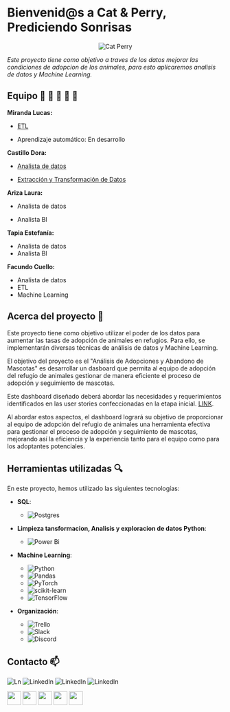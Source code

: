 # Bienvenid@s a Cat & Perry, Prediciendo Sonrisas 


  
<p align="center">
  <img src="https://github.com/No-Country/c16-102-t-data-bi/assets/159388590/f27af524-c140-427d-a1c2-09ee79bdd6d9" alt="Cat Perry">
</p>



*Este proyecto tiene como objetivo a traves de los datos mejorar las condiciones de adopcion de los animales, para esto aplicaremos analisis de datos y Machine Learning.*

## Equipo :man: :woman: :man: :woman:  :woman: 

**Miranda Lucas:**

- [ETL](https://github.com/No-Country/c16-102-t-data-bi/blob/main/Connect_and_populate.ipynb)

- Aprendizaje automático: En desarrollo

**Castillo Dora:**

- [Analista de datos](https://github.com/No-Country/c16-102-t-data-bi/blob/limpieza-datos/intakes_outcomes_1.ipynb)
  
- [Extracción y Transformación de Datos](https://github.com/No-Country/c16-102-t-data-bi/blob/limpieza-datos/limpiezaML.ipynb)

**Ariza Laura:**

- Analista de datos

- Analista BI

**Tapia Estefanía:**
- Analista de datos
- Analista BI
  
**Facundo Cuello:**

- Analista de datos
- ETL
- Machine Learning


## Acerca del proyecto :pencil:

Este proyecto tiene como objetivo utilizar el poder de los datos para aumentar las tasas de adopción de animales en refugios. Para ello, se implementarán diversas técnicas de análisis de datos y Machine Learning.

El objetivo del proyecto es el "Análisis de Adopciones y Abandono de Mascotas" es desarrollar un dasboard que permita al equipo de adopción del refugio de animales gestionar de manera eficiente el proceso de adopción y seguimiento de mascotas.

Este dashboard diseñado deberá abordar las necesidades y requerimientos identificados en las user stories confeccionadas en la etapa inicial. [LINK](https://github.com/No-Country/c16-102-t-data-bi/blob/limpieza-datos/userstories.rtf).

Al abordar estos aspectos, el dashboard logrará su objetivo de proporcionar al equipo de adopción del refugio de animales una herramienta efectiva para gestionar el proceso de adopción y seguimiento de mascotas, mejorando así la eficiencia y la experiencia tanto para el equipo como para los adoptantes potenciales.

## Herramientas utilizadas :mag:
En este proyecto, hemos utilizado las siguientes tecnologías:

- **SQL**:
  - ![Postgres](https://img.shields.io/badge/postgres-%23316192.svg?style=for-the-badge&logo=postgresql&logoColor=white)  

- **Limpieza tansformacion, Analisis y exploracion de datos Python**:
  - ![Power Bi](https://img.shields.io/badge/power_bi-F2C811?style=for-the-badge&logo=powerbi&logoColor=black)

- **Machine Learning**:
  - ![Python](https://img.shields.io/badge/python-3670A0?style=for-the-badge&logo=python&logoColor=ffdd54)
  - ![Pandas](https://img.shields.io/badge/pandas-%23150458.svg?style=for-the-badge&logo=pandas&logoColor=white)
  - ![PyTorch](https://img.shields.io/badge/PyTorch-%23EE4C2C.svg?style=for-the-badge&logo=PyTorch&logoColor=white)
  - ![scikit-learn](https://img.shields.io/badge/scikit--learn-%23F7931E.svg?style=for-the-badge&logo=scikit-learn&logoColor=white)
  - ![TensorFlow](https://img.shields.io/badge/TensorFlow-%23FF6F00.svg?style=for-the-badge&logo=TensorFlow&logoColor=white)
 

- **Organización**:
   - ![Trello](https://img.shields.io/badge/Trello-%23026AA7.svg?style=for-the-badge&logo=Trello&logoColor=white)
   - ![Slack](https://img.shields.io/badge/Slack-4A154B?style=for-the-badge&logo=slack&logoColor=white)
   - ![Discord](https://img.shields.io/badge/Discord-%235865F2.svg?style=for-the-badge&logo=discord&logoColor=white)
     
     
## Contacto :mailbox:
![Ln](https://img.shields.io/badge/linkedin-%230077B5.svg?style=for-the-badge&logo=linkedin&logoColor=white)
![LinkedIn](https://img.shields.io/badge/linkedin-%230077B5.svg?style=for-the-badge&logo=linkedin&logoColor=white)
![LinkedIn](https://img.shields.io/badge/linkedin-%230077B5.svg?style=for-the-badge&logo=linkedin&logoColor=white)
![LinkedIn](https://img.shields.io/badge/linkedin-%230077B5.svg?style=for-the-badge&logo=linkedin&logoColor=white)


<img src="https://static-00.iconduck.com/assets.00/linkedin-original-icon-256x256-bckcotyp.png" width="32">
<img src="https://static-00.iconduck.com/assets.00/linkedin-original-icon-256x256-bckcotyp.png" width="32">
<img src="https://static-00.iconduck.com/assets.00/linkedin-original-icon-256x256-bckcotyp.png" width="32">
<img src="https://static-00.iconduck.com/assets.00/linkedin-original-icon-256x256-bckcotyp.png" width="32">
<img src="https://static-00.iconduck.com/assets.00/linkedin-original-icon-256x256-bckcotyp.png" width="32">


<!--
**facu-cuello/facu-cuello** is a ✨ _special_ ✨ repository because its `README.md` (this file) appears on your GitHub profile.

Here are some ideas to get you started:

- 🔭 I’m currently working on ...
- 🌱 I’m currently learning ...
- 👯 I’m looking to collaborate on ...
- 🤔 I’m looking for help with ...
- 💬 Ask me about ...
- 📫 How to reach me: ...
- 😄 Pronouns: ...
- ⚡ Fun fact: ...
-->
